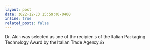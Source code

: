 ```yaml
---
layout: post
date: 2022-12-23 15:59:00-0400
inline: true
related_posts: false
---
```

 <style>
        .star {
            font-size: 19px; /* Adjust the size as needed */
            color: gold; /* You can change the color */
        }
    </style>
<body>
   

Dr. Akin was selected as one of the recipients of the Italian Packaging Technology Award by the Italian Trade Agency.&#x1F44D;


